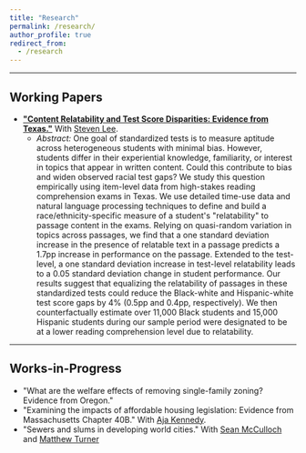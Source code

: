```yaml
---
title: "Research"
permalink: /research/
author_profile: true
redirect_from:
  - /research
---
```


<hr>

## Working Papers
* [**"Content Relatability and Test Score Disparities: Evidence from Texas."**](https://mattschaelling.github.io/files/lee_schaelling_draft_latest.pdf) With [Steven Lee](https://sites.google.com/view/stevenslee/home).
  * *Abstract:* One goal of standardized tests is to measure aptitude across heterogeneous students with minimal bias. However, students differ in their experiential knowledge, familiarity, or interest in topics that appear in written content. Could this contribute to bias and widen observed racial test gaps? We study this question empirically using item-level data from high-stakes reading comprehension exams in Texas. We use detailed time-use data and natural language processing techniques to define and build a race/ethnicity-specific measure of a student's "relatability" to passage content in the exams. Relying on quasi-random variation in topics across passages, we find that a one standard deviation increase in the presence of relatable text in a passage predicts a 1.7pp increase in performance on the passage. Extended to the test-level, a one standard deviation increase in test-level relatability leads to a 0.05 standard deviation change in student performance. Our results suggest that equalizing the relatability of passages in these standardized tests could reduce the Black-white and Hispanic-white test score gaps by 4\% (0.5pp and 0.4pp, respectively). We then counterfactually estimate over 11,000 Black students and 15,000 Hispanic students during our sample period were designated to be at a lower reading comprehension level due to relatability.

<hr>

## Works-in-Progress
* "What are the welfare effects of removing single-family zoning? Evidence from Oregon."
* "Examining the impacts of affordable housing legislation: Evidence from Massachusetts Chapter 40B." With [Aja
Kennedy](https://ajakennedy.com/).
* "Sewers and slums in developing world cities." With [Sean McCulloch](https://www.seanmcculloch.com) and [Matthew Turner](https://matthewturner.org)
